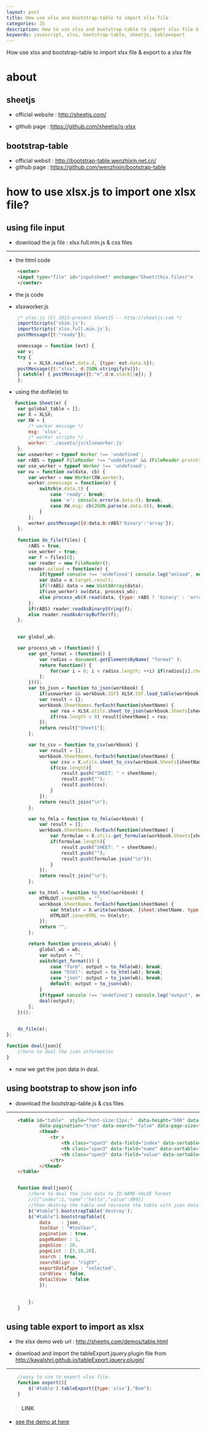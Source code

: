 ```yaml
---
layout: post
title: How use xlsx and bootstrap-table to import xlsx file 
categories: JS
description: How to use xlsx and bootstrap-table to import xlsx file & export to a xlsx file
keywords: javascript, xlsx, bootstrap-table, sheetjs, tableexport
---
```


How use xlsx and bootstrap-table to import xlsx file & export to a xlsx file

# about

## sheetjs

* official website : http://sheetjs.com/

* github page : https://github.com/sheetjs/js-xlsx

## bootstrap-table

* official websit : http://bootstrap-table.wenzhixin.net.cn/
* github page : https://github.com/wenzhixin/bootstrap-table


# how to use xlsx.js to import one xlsx file?

## using file input

* download the js file : xlsx.full.min.js & css files

----

* the html code

```html
    <center>
    <input type="file" id="inputsheet" onchange="Sheet(this.files)">
    </center>
```

* the js code

* xlsxworker.js

```javascript
    /* xlsx.js (C) 2013-present SheetJS -- http://sheetjs.com */
    importScripts('shim.js');
    importScripts('xlsx.full.min.js');
    postMessage({t:"ready"});

    onmessage = function (evt) {
    var v;
    try {
        v = XLSX.read(evt.data.d, {type: evt.data.b});
    postMessage({t:"xlsx", d:JSON.stringify(v)});
    } catch(e) { postMessage({t:"e",d:e.stack||e}); }
    };

```

* using the dofile(e) to 

```javascript
   function Sheet(e) {
    var golobal_table = [];
    var X = XLSX;
    var XW = {
        /* worker message */
        msg: 'xlsx',
        /* worker scripts */
        worker: './assets/js/xlsxworker.js'
    };
    var useworker = typeof Worker !== 'undefined';
    var rABS = typeof FileReader !== "undefined" && (FileReader.prototype||{}).readAsBinaryString;
    var use_worker = typeof Worker !== 'undefined';
    var xw = function xw(data, cb) {
        var worker = new Worker(XW.worker);
        worker.onmessage = function(e) {
            switch(e.data.t) {
                case 'ready': break;
                case 'e': console.error(e.data.d); break;
                case XW.msg: cb(JSON.parse(e.data.d)); break;
            }
        };
        worker.postMessage({d:data,b:rABS?'binary':'array'});
    };
    
    function do_file(files) {
        rABS = true;
        use_worker = true;
        var f = files[0];
        var reader = new FileReader();
        reader.onload = function(e) {
            if(typeof console !== 'undefined') console.log("onload", new Date(), rABS, use_worker);
            var data = e.target.result;
            if(!rABS) data = new Uint8Array(data);
            if(use_worker) xw(data, process_wb);
            else process_wb(X.read(data, {type: rABS ? 'binary' : 'array'}));
        };
        if(rABS) reader.readAsBinaryString(f);
        else reader.readAsArrayBuffer(f);
    };
    

    var global_wb;

    var process_wb = (function() {
        var get_format = (function() {
            var radios = document.getElementsByName( "format" );
            return function() {
                for(var i = 0; i < radios.length; ++i) if(radios[i].checked || radios.length === 1) return radios[i].value;
            };
        })();
        var to_json = function to_json(workbook) {
            if(useworker && workbook.SSF) XLSX.SSF.load_table(workbook.SSF);
            var result = {};
            workbook.SheetNames.forEach(function(sheetName) {
                var roa = XLSX.utils.sheet_to_json(workbook.Sheets[sheetName], {header:1});
                if(roa.length > 0) result[sheetName] = roa;
            });
            return result["Sheet1"];
        };

        var to_csv = function to_csv(workbook) {
            var result = [];
            workbook.SheetNames.forEach(function(sheetName) {
                var csv = X.utils.sheet_to_csv(workbook.Sheets[sheetName]);
                if(csv.length){
                    result.push("SHEET: " + sheetName);
                    result.push("");
                    result.push(csv);
                }
            });
            return result.join("\n");
        };

        var to_fmla = function to_fmla(workbook) {
            var result = [];
            workbook.SheetNames.forEach(function(sheetName) {
                var formulae = X.utils.get_formulae(workbook.Sheets[sheetName]);
                if(formulae.length){
                    result.push("SHEET: " + sheetName);
                    result.push("");
                    result.push(formulae.join("\n"));
                }
            });
            return result.join("\n");
        };

        var to_html = function to_html(workbook) {
            HTMLOUT.innerHTML = "";
            workbook.SheetNames.forEach(function(sheetName) {
                var htmlstr = X.write(workbook, {sheet:sheetName, type:'binary', bookType:'html'});
                HTMLOUT.innerHTML += htmlstr;
            });
            return "";
        };

        return function process_wb(wb) {
            global_wb = wb;
            var output = "";
            switch(get_format()) {
                case "form": output = to_fmla(wb); break;
                case "html": output = to_html(wb); break;
                case "json": output = to_json(wb); break;
                default: output = to_json(wb);
            }
            if(typeof console !== 'undefined') console.log("output", output);
            deal(output);
        };
    })();
    

    do_file(e);
};

function deal(json){
    //here to deal the json information
}

```

* now we get the json data in deal.

## using bootstrap to show json info

* download the bootstrap-table.js & css files

----

```html
    <table id="table"  style="font-size:11px;"  data-height="500" data-method="post" data-query-params="queryParams" data-toolbar="#toolbar" 
            data-pagination="true" data-search="false" data-page-size="7">
            <thead>
                <tr >
                    <th class="span3" data-field="index" data-sortable="true">ID</th>
                    <th class="span3" data-field="name" data-sortable="true">NAME</th>
                    <th class="span3" data-field="value" data-sortable="true">VALUE</th>
                </tr>
            </thead>
    </table>  

```

```javascript

    function deal(json){
        //here to deal the json data to ID-NAME-VALUE format
        //[{"index":1,"name":"hello","value":499}] 
        //then destroy the table and recreate the table with json data
        $("#table").bootstrapTable('destroy');
        $("#table").bootstrapTable({
            data    : json,
            toolbar : "#toolbar",
            pagination : true,
            pageNumber : 1,
            pageSize : 20,
            pageList : [5,10,20],
            search : true,
            searchAlign : "right",
            exportDataType : "selected",
            cardView : false,
            detailView : false
            });

    
        };
    }
```

## using table export to import as xlsx

* the xlsx demo web url : http://sheetjs.com/demos/table.html

* download and import the tableExport.jquery.plugin file from http://kayalshri.github.io/tableExport.jquery.plugin/

----

```javascript
    //easy to use to export xlsx file.
    function export(){
        $('#table').tableExport({type:'xlsx'},"Bom");
    }

```

> #### LINK

* [see the demo at here](https://github.com/tsbxmw/testshow/tree/master/java-web-bom)
